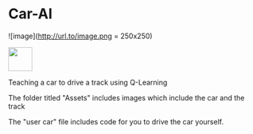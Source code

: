 # Car-AI
![image](http://url.to/image.png = 250x250)

<img src="(https://github.com/NoahHaag/Car-AI/blob/main/Assets/car.png" width="48">

Teaching a car to drive a track using Q-Learning

The folder titled "Assets" includes images which include the car and the track

The "user car" file includes code for you to drive the car yourself.
